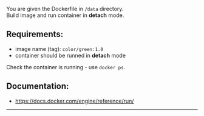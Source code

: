 
You are given the Dockerfile in `/data` directory.  
Build image and run container in **detach** mode.  

## Requirements:
- image name (tag): `color/green:1.0`
- container should be runned in **detach** mode

Check the container is running - use `docker ps`. 

## Documentation:
- https://docs.docker.com/engine/reference/run/

---
